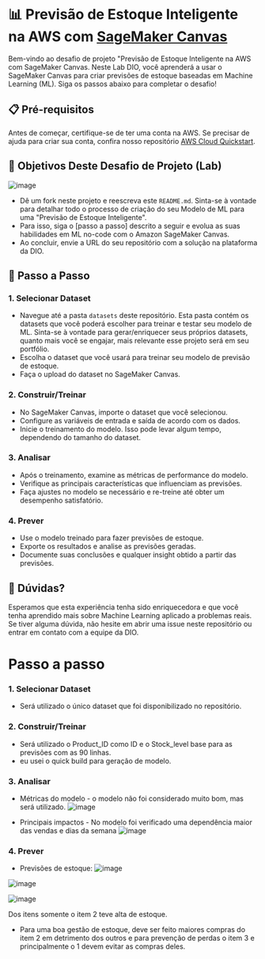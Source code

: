 # 📊 Previsão de Estoque Inteligente na AWS com [SageMaker Canvas](https://aws.amazon.com/pt/sagemaker/canvas/)

Bem-vindo ao desafio de projeto "Previsão de Estoque Inteligente na AWS com SageMaker Canvas. Neste Lab DIO, você aprenderá a usar o SageMaker Canvas para criar previsões de estoque baseadas em Machine Learning (ML). Siga os passos abaixo para completar o desafio!

## 📋 Pré-requisitos

Antes de começar, certifique-se de ter uma conta na AWS. Se precisar de ajuda para criar sua conta, confira nosso repositório [AWS Cloud Quickstart](https://github.com/digitalinnovationone/aws-cloud-quickstart).


## 🎯 Objetivos Deste Desafio de Projeto (Lab)

![image](https://github.com/digitalinnovationone/lab-aws-sagemaker-canvas-estoque/assets/730492/72f5c21f-5562-491e-aa42-2885a3184650)

- Dê um fork neste projeto e reescreva este `README.md`. Sinta-se à vontade para detalhar todo o processo de criação do seu Modelo de ML para uma "Previsão de Estoque Inteligente".
- Para isso, siga o [passo a passo] descrito a seguir e evolua as suas habilidades em ML no-code com o Amazon SageMaker Canvas.
- Ao concluir, envie a URL do seu repositório com a solução na plataforma da DIO.


## 🚀 Passo a Passo

### 1. Selecionar Dataset

-   Navegue até a pasta `datasets` deste repositório. Esta pasta contém os datasets que você poderá escolher para treinar e testar seu modelo de ML. Sinta-se à vontade para gerar/enriquecer seus próprios datasets, quanto mais você se engajar, mais relevante esse projeto será em seu portfólio.
-   Escolha o dataset que você usará para treinar seu modelo de previsão de estoque.
-   Faça o upload do dataset no SageMaker Canvas.

### 2. Construir/Treinar

-   No SageMaker Canvas, importe o dataset que você selecionou.
-   Configure as variáveis de entrada e saída de acordo com os dados.
-   Inicie o treinamento do modelo. Isso pode levar algum tempo, dependendo do tamanho do dataset.

### 3. Analisar

-   Após o treinamento, examine as métricas de performance do modelo.
-   Verifique as principais características que influenciam as previsões.
-   Faça ajustes no modelo se necessário e re-treine até obter um desempenho satisfatório.

### 4. Prever

-   Use o modelo treinado para fazer previsões de estoque.
-   Exporte os resultados e analise as previsões geradas.
-   Documente suas conclusões e qualquer insight obtido a partir das previsões.

## 🤔 Dúvidas?

Esperamos que esta experiência tenha sido enriquecedora e que você tenha aprendido mais sobre Machine Learning aplicado a problemas reais. Se tiver alguma dúvida, não hesite em abrir uma issue neste repositório ou entrar em contato com a equipe da DIO.

# Passo a passo 

### 1. Selecionar Dataset

-   Será utilizado o único dataset que foi disponibilizado no repositório.

### 2. Construir/Treinar

-   Será utilizado o Product_ID como ID e o Stock_level base para as previsões com as 90 linhas.
-   eu usei o quick build para geração de modelo.

### 3. Analisar

-   Métricas do modelo - o modelo não foi considerado muito bom, mas será utilizado.
![image](https://github.com/JoaoricardodeOA/lab-aws-sagemaker-canvas-estoque/assets/83128494/1072b433-34fa-4844-9478-d3cb6eac18a2)

-   Principais impactos - No modelo foi verificado uma dependência maior das vendas e dias da semana
![image](https://github.com/JoaoricardodeOA/lab-aws-sagemaker-canvas-estoque/assets/83128494/7a7fbb52-de51-4f18-99b9-c4b7b30bd92e)

### 4. Prever

-   Previsões de estoque:
![image](https://github.com/JoaoricardodeOA/lab-aws-sagemaker-canvas-estoque/assets/83128494/f38097db-6f30-42db-817f-8a63e91485b6)

![image](https://github.com/JoaoricardodeOA/lab-aws-sagemaker-canvas-estoque/assets/83128494/b5f70f0c-271b-4a2e-a104-d6dcefc74c48)

![image](https://github.com/JoaoricardodeOA/lab-aws-sagemaker-canvas-estoque/assets/83128494/f0b7a08a-c1dd-495f-ae07-2da964a275d5)

Dos itens somente o item 2 teve alta de estoque.

-  Para uma boa gestão de estoque, deve ser feito maiores compras do item 2 em detrimento dos outros e para prevenção de perdas o item 3 e principalmente o 1 devem evitar as compras deles.
